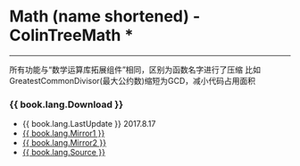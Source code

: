 # Math (name shortened) - ColinTreeMath *

---

所有功能与“数学运算库拓展组件”相同，区别为函数名字进行了压缩
比如GreatestCommonDivisor(最大公约数)缩短为GCD，减小代码占用面积

### {{ book.lang.Download }}
* {{ book.lang.LastUpdate }} 2017.8.17
* <a href="/aix/cn.colintree.aix.ColinTreeMath.aix" target="_blank">{{ book.lang.Mirror1 }}</a>
* [{{ book.lang.Mirror2 }}](https://raw.githubusercontent.com/OpenSourceAIX/ColinTreeMath/master/cn.colintree.aix.ColinTreeMath.aix)
* [{{ book.lang.Source }}](https://github.com/OpenSourceAIX/ColinTreeMath)